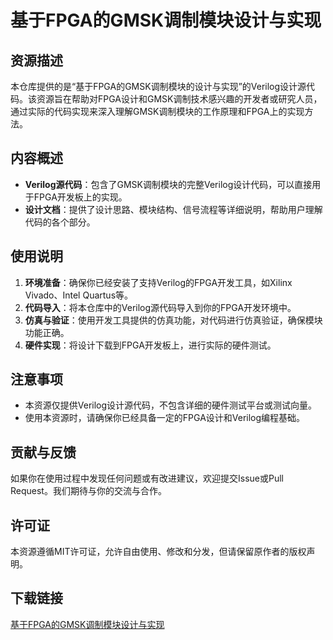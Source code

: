 # 基于FPGA的GMSK调制模块设计与实现

## 资源描述

本仓库提供的是“基于FPGA的GMSK调制模块的设计与实现”的Verilog设计源代码。该资源旨在帮助对FPGA设计和GMSK调制技术感兴趣的开发者或研究人员，通过实际的代码实现来深入理解GMSK调制模块的工作原理和FPGA上的实现方法。

## 内容概述

- **Verilog源代码**：包含了GMSK调制模块的完整Verilog设计代码，可以直接用于FPGA开发板上的实现。
- **设计文档**：提供了设计思路、模块结构、信号流程等详细说明，帮助用户理解代码的各个部分。

## 使用说明

1. **环境准备**：确保你已经安装了支持Verilog的FPGA开发工具，如Xilinx Vivado、Intel Quartus等。
2. **代码导入**：将本仓库中的Verilog源代码导入到你的FPGA开发环境中。
3. **仿真与验证**：使用开发工具提供的仿真功能，对代码进行仿真验证，确保模块功能正确。
4. **硬件实现**：将设计下载到FPGA开发板上，进行实际的硬件测试。

## 注意事项

- 本资源仅提供Verilog设计源代码，不包含详细的硬件测试平台或测试向量。
- 使用本资源时，请确保你已经具备一定的FPGA设计和Verilog编程基础。

## 贡献与反馈

如果你在使用过程中发现任何问题或有改进建议，欢迎提交Issue或Pull Request。我们期待与你的交流与合作。

## 许可证

本资源遵循MIT许可证，允许自由使用、修改和分发，但请保留原作者的版权声明。

## 下载链接

[基于FPGA的GMSK调制模块设计与实现](https://pan.quark.cn/s/20f6355ab3c7)